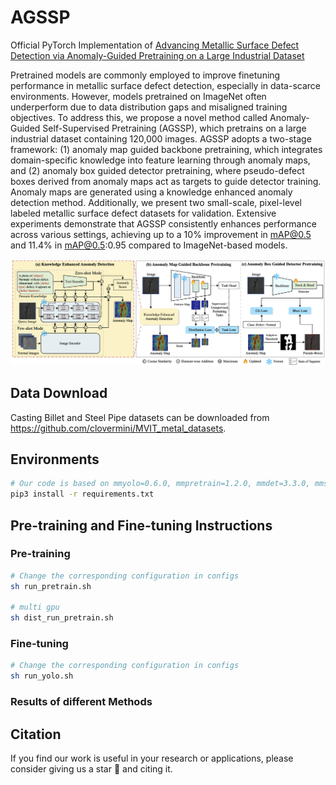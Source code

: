 # AGSSP
Official PyTorch Implementation of [Advancing Metallic Surface Defect Detection via Anomaly-Guided Pretraining on a Large Industrial Dataset](#)

Pretrained models are commonly employed to improve finetuning performance in metallic surface defect detection, especially in data-scarce environments. However, models pretrained on ImageNet often underperform due to data distribution gaps and misaligned training objectives. To address this, we propose a novel method called Anomaly-Guided Self-Supervised Pretraining (AGSSP), which pretrains on a large industrial dataset containing 120,000 images. AGSSP adopts a two-stage framework: (1) anomaly map guided backbone pretraining, which integrates domain-specific knowledge into feature learning through anomaly maps, and (2) anomaly box guided detector pretraining, where pseudo-defect boxes derived from anomaly maps act as targets to guide detector training. Anomaly maps are generated using a knowledge enhanced anomaly detection method. Additionally, we present two small-scale, pixel-level labeled metallic surface defect datasets for validation. Extensive experiments demonstrate that AGSSP consistently enhances performance across various settings, achieving up to a 10\% improvement in mAP@0.5 and 11.4% in mAP@0.5:0.95 compared to ImageNet-based models.

![](./images/main.png)


## Data Download

Casting Billet and Steel Pipe datasets can be downloaded from https://github.com/clovermini/MVIT_metal_datasets.

## Environments
```bash
# Our code is based on mmyolo=0.6.0, mmpretrain=1.2.0, mmdet=3.3.0, mmseg=1.2.2.
pip3 install -r requirements.txt
```

## Pre-training and Fine-tuning Instructions
### Pre-training
```bash
# Change the corresponding configuration in configs
sh run_pretrain.sh

# multi gpu
sh dist_run_pretrain.sh
```

### Fine-tuning
```bash
# Change the corresponding configuration in configs
sh run_yolo.sh
```

### Results of different Methods



## Citation
If you find our work is useful in your research or applications, please consider giving us a star 🌟 and citing it.
